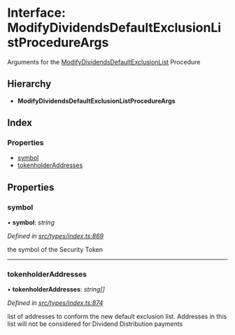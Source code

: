 # Interface: ModifyDividendsDefaultExclusionListProcedureArgs

Arguments for the [ModifyDividendsDefaultExclusionList](../enums/_types_index_.proceduretype.md#modifydividendsdefaultexclusionlist) Procedure

## Hierarchy

* **ModifyDividendsDefaultExclusionListProcedureArgs**

## Index

### Properties

* [symbol](_types_index_.modifydividendsdefaultexclusionlistprocedureargs.md#symbol)
* [tokenholderAddresses](_types_index_.modifydividendsdefaultexclusionlistprocedureargs.md#tokenholderaddresses)

## Properties

###  symbol

• **symbol**: *string*

*Defined in [src/types/index.ts:869](https://github.com/PolymathNetwork/polymath-sdk/blob/45453ad/src/types/index.ts#L869)*

the symbol of the Security Token

___

###  tokenholderAddresses

• **tokenholderAddresses**: *string[]*

*Defined in [src/types/index.ts:874](https://github.com/PolymathNetwork/polymath-sdk/blob/45453ad/src/types/index.ts#L874)*

list of addresses to conform the new default exclusion list.
Addresses in this list will not be considered for Dividend Distribution payments
